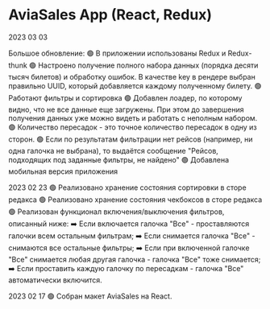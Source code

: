#   AviaSales App (React, Redux)

2023 03 03

Большое обновление:
🟢 В приложении использованы Redux и Redux-thunk
🟢 Настроено получение полного набора данных (порядка десяти тысяч билетов) и обработку ошибок. В качестве key в рендере выбран правильно UUID, который добавляется каждому полученному билету.
🟢 Работают фильтры и сортировка
🟢 Добавлен лоадер, по которому видно, что не все данные еще загружены. При этом до завершения получения данных уже можно видеть и работать с неполным набором.
🟢 Количество пересадок - это точное количество пересадок в одну из сторон.
🟢 Если по результатам фильтрации нет рейсов (например, ни одна галочка не выбрана), то выдаётся сообщение "Рейсов, подходящих под заданные фильтры, не найдено"
🟢 Добавлена мобильная версия приложения

2023 02 23
🟢 Реализовано хранение состояния сортировки в сторе редакса
🟢 Реализовано хранение состояния чекбоксов в сторе редакса
🟢 Реализован функционал включения/выключения фильтров, описанный ниже:
  ➡️ Если включается галочка "Все" - проставляются галочки всем остальным фильтрам;
  ➡️ Если снимается галочка "Все" - снимаются все остальные фильтры;
  ➡️ Если при включенной галочке "Все" снимается любая другая галочка - галочка "Все" тоже снимается;
  ➡️ Если проставить каждую галочку по пересадкам - галочка "Все" автоматически включится.

2023 02 17
🟢 Собран макет AviaSales на React.